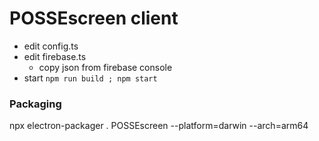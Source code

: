 # POSSEscreen client

- edit config.ts
- edit firebase.ts
  - copy json from firebase console
- start `npm run build ; npm start`

### Packaging

npx electron-packager . POSSEscreen --platform=darwin --arch=arm64
